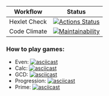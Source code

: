 | Workflow     |                                                                                    Status                                                                                    |
|--------------|:----------------------------------------------------------------------------------------------------------------------------------------------------------------------------:|
| Hexlet Check |   [![Actions Status](https://github.com/cheernomore/java-project-61/actions/workflows/hexlet-check.yml/badge.svg)](https://github.com/cheernomore/java-project-61/actions)   | 
| Code Climate | [![Maintainability](https://api.codeclimate.com/v1/badges/93f56414fddc9498c7b3/maintainability)](https://codeclimate.com/github/cheernomore/java-project-61/maintainability) |
### How to play games:

* Even: [![asciicast](https://asciinema.org/a/QzYRfOXyhxqmqvSwO15ZcDFHU.svg)](https://asciinema.org/a/QzYRfOXyhxqmqvSwO15ZcDFHU)     
* Calc: [![asciicast](https://asciinema.org/a/HCVs5cdRqrgGfusRc3ax0GoWn.svg)](https://asciinema.org/a/HCVs5cdRqrgGfusRc3ax0GoWn)
* GCD: [![asciicast](https://asciinema.org/a/CFJKUDPo7Y8IefbKImuKS4zr3.svg)](https://asciinema.org/a/CFJKUDPo7Y8IefbKImuKS4zr3)
* Progression: [![asciicast](https://asciinema.org/a/t4US71Y9Ieq2X4mtsHMQ7PY60.svg)](https://asciinema.org/a/t4US71Y9Ieq2X4mtsHMQ7PY60)
* Prime: [![asciicast](https://asciinema.org/a/F2KPXed59WII1KHRK3Pv6qUlv.svg)](https://asciinema.org/a/F2KPXed59WII1KHRK3Pv6qUlv)
